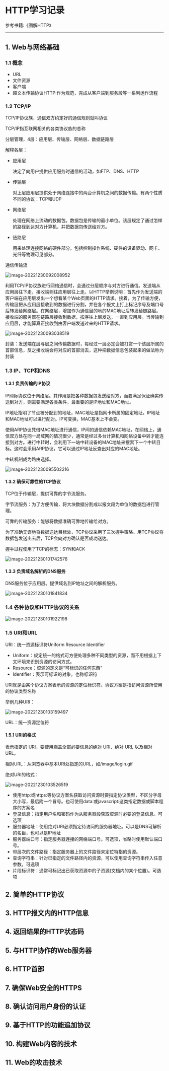 # HTTP学习记录

参考书籍:《图解HTTP》

------

## 1. Web与网络基础

### 1.1 概念

- URL
- 文件资源
- 客户端
- 超文本传输协议HTTP:作为规范，完成从客户端到服务段等一系列运作流程

### 1.2 TCP/IP

TCP/IP协议族，通信双方约定好的通信规则就叫协议

TCP/IP指互联网相关的各类协议族的总称

分层管理，4层：应用层、传输层、网络层、数据链路层

解释各层：

- 应用层

  决定了向用户提供应用服务时通信的活动，如FTP、DNS、HTTP

- 传输层

  对上层应用层提供处于网络连接中的两台计算机之间的数据传输。有两个性质不同的协议：TCP和UDP

- 网络层

  处理在网络上流动的数据包。数据包是传输的最小单位。该层规定了通过怎样的路径到达对方计算机，并把数据包传送给对方。

- 链路层

  用来处理连接网络的硬件部分。包括控制操作系统、硬件的设备驱动、网卡、光纤等物理可见部分。

通信传输流

![image-20221230092008952](./assets/image-20221230092008952.png)

利用TCP/IP协议族进行网络通信时，会通过分层顺序与对方进行通信。发送端从应用层往下走，接收端则往应用层往上走。以HTTP举例说明：首先作为发送端的客户端在应用层发出一个想看某个Web页面的HTTP请求。接着，为了传输方便，传输层把从应用层接收到的数据进行分割，并在各个报文上打上标记序号及端口号后转发给网络层。在网络层，增加作为通信目的地的MAC地址后转发给链路层。接收端的服务器在链路层接收到数据，按序往上层发送，一直到应用层。当传输到应用层，才能算真正接收到由客户端发送过来的HTTP请求。

![image-20221230093038519](./assets/image-20221230093038519.png)

封装：发送端在层与层之间传输数据时，每经过一层必定会被打赏一个该层所属的首部信息，反之接收端会将对应的首部消去，这种把数据信息包装起来的做法称为封装

### 1.3 IP、TCP和DNS

#### 1.3.1 负责传输的IP协议

IP网际协议位于网络层。其作用是把各种数据包发送给对方，而要满足保证确实传送到对方，则需要满足各类条件，最重要的是IP地址和MAC地址。

IP地址指明了节点被分配到的地址，MAC地址是指网卡所属的固定地址。IP地址和MAC地址可以进行配对。IP可变换，MAC基本上不会变。

使用ARP协议凭借MAC地址进行通信，IP间的通信依赖MAC地址，在网络上，通信双方处在同一局域网的情况很少，通常是经过多台计算机和网络设备中转才能连接到对方。进行中转时，会利用下一站中转设备的MAC地址来搜索下一个中转目标。这时会采用ARP协议，它可以通过IP地址反查出对应的MAC地址。

中转机制成为路由选择。

![image-20221230095502216](./assets/image-20221230095502216.png)

#### 1.3.2 确保可靠性的TCP协议

TCP位于传输层，提供可靠的字节流服务。

字节流服务：为了方便传输，将大块数据分割成以报文段为单位的数据包进行管理。

可靠的传输服务：能够将数据准确可靠地传输给对方。

为了准确无误地将数据送达目标处，TCP协议采用了三次握手策略。用TCP协议将数据包发送出去后，TCP会向对方确认是否成功送达。

握手过程使用了TCP的标志：SYN和ACK

![image-20221230101742576](./assets/image-20221230101742576.png)

#### 1.3.3 负责域名解析的DNS服务

DNS服务位于应用层。提供域名到IP地址之间的解析服务。

![image-20221230101841834](./assets/image-20221230101841834.png)

### 1.4 各种协议和HTTP协议的关系

![image-20221230101922198](./assets/image-20221230101922198.png)

### 1.5 URI和URL

URI：统一资源标识符Uniform Resource Identifier

- Uniform：规定统一的格式可方便处理多种不同类型的资源，而不用根据上下文环境来识别资源的访问方式。
- Resource：资源的定义是“可标识的任何东西”
- Identifier：表示可标识的对象。也称标识符

URI就是由某个协议方案表示的资源的定位标识符。协议方案是指访问资源所使用的协议类型名称

举例几种URI：

![image-20221230103159497](./assets/image-20221230103159497.png)

URL：统一资源定位符

#### 1.5.1 URI的格式

表示指定的 URI，要使用涵盖全部必要信息的绝对 URI、绝对 URL 以及相对 URL。

相对URL：从浏览器中基本URI处指定的URL，如/image/login.gif

绝对URI的格式：

![image-20221230103526519](./assets/image-20221230103526519.png)

- 使用http:或https:等协议方案名获取访问资源时要指定协议类型，不区分字母大小写，最后附一个冒号。也可使用data:或javascript:这类指定数据或脚本程序的方案名
- 登录信息：指定用户名和密码作为从服务器段获取资源时必要的登录信息。可选项
- 服务器地址：使用绝对URI必须指定待访问的服务器地址。可以是DNS可解析的名臣，也可以是IP地址
- 服务器端口号：指定服务器连接的网络端口号。可选项，省略时使用默认端口号。
- 带层次的文件路径：指定服务器上的文件路径来定位特指的资源。
- 查询字符串：针对已指定的文件路径内的资源，可以使用查询字符串传入任意参数。可选项
- 片段标识符：通常可标记出已获取资源中的子资源(文档内的某个位置)。可选项

## 2. 简单的HTTP协议

## 3. HTTP报文内的HTTP信息

## 4. 返回结果的HTTP状态码

## 5. 与HTTP协作的Web服务器

## 6. HTTP首部

## 7. 确保Web安全的HTTPS

## 8. 确认访问用户身份的认证

## 9. 基于HTTP的功能追加协议

## 10. 构建Web内容的技术

## 11. Web的攻击技术